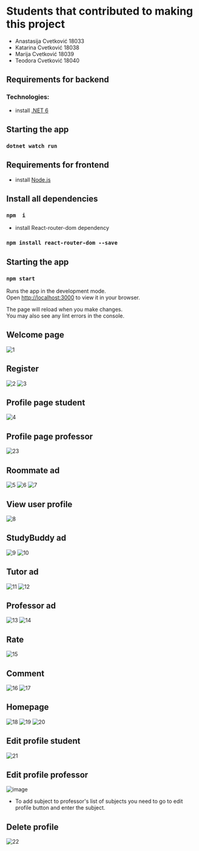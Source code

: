 # Students that contributed to making this project

- Anastasija Cvetković 18033
- Katarina Cvetković 18038
- Marija Cvetković 18039
- Teodora Cvetković 18040
## Requirements for backend
### Technologies:
- install [.NET 6]( https://dotnet.microsoft.com/en-us/download/dotnet/6.0)
## Starting the app
### `dotnet watch run`
## Requirements for frontend

- install [Node.js](https://nodejs.org/en/download/)
## Install all dependencies
### `npm  i`

- install React-router-dom dependency

### `npm install react-router-dom --save`

## Starting the app

### `npm start`

Runs the app in the development mode.\
Open [http://localhost:3000](http://localhost:3000) to view it in your browser.

The page will reload when you make changes.\
You may also see any lint errors in the console.
## Welcome page
![1](https://user-images.githubusercontent.com/101969164/228252863-38895976-136b-4c87-97ab-cae8837c9b49.jpg)

## Register
![2](https://user-images.githubusercontent.com/101969164/228252267-d8c7a3bf-b54d-41be-8c08-ee124a6dcbea.jpg)
![3](https://user-images.githubusercontent.com/101969164/228252280-e6c739f1-3052-41c8-b525-ade62459e50b.jpg)

## Profile page student
![4](https://user-images.githubusercontent.com/101969164/228252305-5269f831-0852-478a-a8d4-7292d5b46923.jpg)

## Profile page professor
![23](https://user-images.githubusercontent.com/101969164/228256329-f5fa89c0-c89f-4d68-92d1-e978371db66a.jpg)


## Roommate ad
![5](https://user-images.githubusercontent.com/101969164/228252322-bc0be0f8-b03f-490a-9c90-ed1dc386c024.jpg)
![6](https://user-images.githubusercontent.com/101969164/228252333-fde76b6f-a917-4699-a8c9-fc19fbbd2fd4.jpg)
![7](https://user-images.githubusercontent.com/101969164/228252346-b828b3e1-27ae-4f02-ab32-ce355d349544.jpg)

## View user profile
![8](https://user-images.githubusercontent.com/101969164/228252119-bd787d36-ada9-4bf2-98b1-b95785e7e75d.jpg)

## StudyBuddy ad
![9](https://user-images.githubusercontent.com/101969164/228252131-8136c941-89bb-4081-848a-d3738dcc8b0d.jpg)
![10](https://user-images.githubusercontent.com/101969164/228252138-edd42e7b-6a44-4f3b-b23c-1017874a6184.jpg)

## Tutor ad
![11](https://user-images.githubusercontent.com/101969164/228252147-0ab840cc-c004-4c4c-845d-4999d0707ff1.jpg)
![12](https://user-images.githubusercontent.com/101969164/228252152-b01382e7-665f-473c-aacb-baffb3989f97.jpg)

## Professor ad
![13](https://user-images.githubusercontent.com/101969164/228252158-d81caefe-9e34-4537-ab38-c4d30acd2849.jpg)
![14](https://user-images.githubusercontent.com/101969164/228252169-79549b8f-5ab7-4b11-8540-fde2f3b05e92.jpg)

## Rate
![15](https://user-images.githubusercontent.com/101969164/228252174-b10202db-660b-49f3-b7df-5ceda2c3ed20.jpg)

## Comment
![16](https://user-images.githubusercontent.com/101969164/228252181-d1704577-a9eb-446b-a2cb-6dda9ccf65f2.jpg)
![17](https://user-images.githubusercontent.com/101969164/228252189-aae5f545-6fe1-4c07-ab30-90028282fb86.jpg)

## Homepage
![18](https://user-images.githubusercontent.com/101969164/228252200-f58d03c3-55dc-432b-ad35-c738d74b8bc5.jpg)
![19](https://user-images.githubusercontent.com/101969164/228252227-82e3a98d-3989-45b1-a290-04498de4eda1.jpg)
![20](https://user-images.githubusercontent.com/101969164/228252240-ccf1f742-162f-4586-a3c2-c9601c7a8dd0.jpg)

## Edit profile student
![21](https://user-images.githubusercontent.com/101969164/228252249-50fe2d23-2f9e-49fd-bd75-fa7076a77a09.jpg)

## Edit profile professor
![image](https://user-images.githubusercontent.com/101969164/228257410-6718371d-c680-4a94-be49-ea8c5751dd53.png)
- To add subject to professor's list of subjects you need to go to edit profile button and enter the subject.

## Delete profile
![22](https://user-images.githubusercontent.com/101969164/228252260-f2994f1e-3a07-4d72-8269-e2525c316b8d.jpg)


